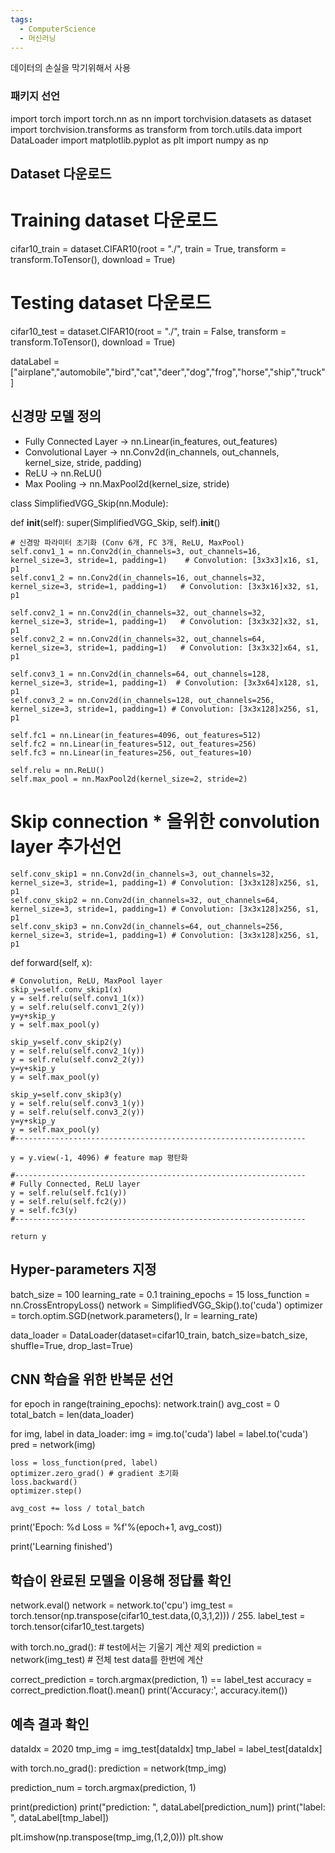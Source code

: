 ```yaml
---
tags:
  - ComputerScience
  - 머신러닝
---
```


데이터의 손실을 막기위해서 사용
### 패키지 선언

import torch
import torch.nn as nn
import torchvision.datasets as dataset
import torchvision.transforms as transform
from torch.utils.data import DataLoader
import matplotlib.pyplot as plt
import numpy as np

## Dataset 다운로드

# Training dataset 다운로드
cifar10_train = dataset.CIFAR10(root = "./",
                            train = True,
                            transform = transform.ToTensor(),
                            download = True)
# Testing dataset 다운로드
cifar10_test = dataset.CIFAR10(root = "./",
                            train = False,
                            transform = transform.ToTensor(),
                            download = True)

dataLabel = ["airplane","automobile","bird","cat","deer","dog","frog","horse","ship","truck"]

## 신경망 모델 정의
- Fully Connected Layer -> nn.Linear(in_features, out_features)
- Convolutional Layer -> nn.Conv2d(in_channels, out_channels, kernel_size, stride, padding)
- ReLU -> nn.ReLU()
- Max Pooling -> nn.MaxPool2d(kernel_size, stride)


class SimplifiedVGG_Skip(nn.Module):

  def __init__(self):
    super(SimplifiedVGG_Skip, self).__init__()

    # 신경망 파라미터 초기화 (Conv 6개, FC 3개, ReLU, MaxPool)
    self.conv1_1 = nn.Conv2d(in_channels=3, out_channels=16, kernel_size=3, stride=1, padding=1)    # Convolution: [3x3x3]x16, s1, p1
    self.conv1_2 = nn.Conv2d(in_channels=16, out_channels=32, kernel_size=3, stride=1, padding=1)   # Convolution: [3x3x16]x32, s1, p1

    self.conv2_1 = nn.Conv2d(in_channels=32, out_channels=32, kernel_size=3, stride=1, padding=1)   # Convolution: [3x3x32]x32, s1, p1
    self.conv2_2 = nn.Conv2d(in_channels=32, out_channels=64, kernel_size=3, stride=1, padding=1)   # Convolution: [3x3x32]x64, s1, p1

    self.conv3_1 = nn.Conv2d(in_channels=64, out_channels=128, kernel_size=3, stride=1, padding=1)  # Convolution: [3x3x64]x128, s1, p1
    self.conv3_2 = nn.Conv2d(in_channels=128, out_channels=256, kernel_size=3, stride=1, padding=1) # Convolution: [3x3x128]x256, s1, p1

    self.fc1 = nn.Linear(in_features=4096, out_features=512)
    self.fc2 = nn.Linear(in_features=512, out_features=256)
    self.fc3 = nn.Linear(in_features=256, out_features=10)

    self.relu = nn.ReLU()
    self.max_pool = nn.MaxPool2d(kernel_size=2, stride=2)

  # Skip connection * 을위한 convolution layer 추가선언
    self.conv_skip1 = nn.Conv2d(in_channels=3, out_channels=32, kernel_size=3, stride=1, padding=1) # Convolution: [3x3x128]x256, s1, p1
    self.conv_skip2 = nn.Conv2d(in_channels=32, out_channels=64, kernel_size=3, stride=1, padding=1) # Convolution: [3x3x128]x256, s1, p1
    self.conv_skip3 = nn.Conv2d(in_channels=64, out_channels=256, kernel_size=3, stride=1, padding=1) # Convolution: [3x3x128]x256, s1, p1


  def forward(self, x):
    
    # Convolution, ReLU, MaxPool layer
    skip_y=self.conv_skip1(x)
    y = self.relu(self.conv1_1(x))
    y = self.relu(self.conv1_2(y))
    y=y+skip_y
    y = self.max_pool(y)

    skip_y=self.conv_skip2(y)
    y = self.relu(self.conv2_1(y))
    y = self.relu(self.conv2_2(y))
    y=y+skip_y
    y = self.max_pool(y)

    skip_y=self.conv_skip3(y)
    y = self.relu(self.conv3_1(y))
    y = self.relu(self.conv3_2(y))
    y=y+skip_y
    y = self.max_pool(y)
    #-----------------------------------------------------------------

    y = y.view(-1, 4096) # feature map 평탄화

    #-----------------------------------------------------------------
    # Fully Connected, ReLU layer
    y = self.relu(self.fc1(y))
    y = self.relu(self.fc2(y))
    y = self.fc3(y)
    #-----------------------------------------------------------------

    return y


## Hyper-parameters 지정

batch_size = 100
learning_rate = 0.1
training_epochs = 15
loss_function = nn.CrossEntropyLoss()
network = SimplifiedVGG_Skip().to('cuda')
optimizer = torch.optim.SGD(network.parameters(), lr = learning_rate)

data_loader = DataLoader(dataset=cifar10_train,
                         batch_size=batch_size,
                         shuffle=True,
                         drop_last=True)

## CNN 학습을 위한 반복문 선언

for epoch in range(training_epochs):
  network.train()
  avg_cost = 0
  total_batch = len(data_loader)

  for img, label in data_loader:
    img = img.to('cuda')
    label = label.to('cuda')
    pred = network(img)

    loss = loss_function(pred, label)
    optimizer.zero_grad() # gradient 초기화
    loss.backward()
    optimizer.step()

    avg_cost += loss / total_batch

  print('Epoch: %d Loss = %f'%(epoch+1, avg_cost))

print('Learning finished')

## 학습이 완료된 모델을 이용해 정답률 확인

network.eval()
network = network.to('cpu')
img_test = torch.tensor(np.transpose(cifar10_test.data,(0,3,1,2))) / 255.
label_test = torch.tensor(cifar10_test.targets)

with torch.no_grad(): # test에서는 기울기 계산 제외
  prediction = network(img_test) # 전체 test data를 한번에 계산

  correct_prediction = torch.argmax(prediction, 1) == label_test
  accuracy = correct_prediction.float().mean()
  print('Accuracy:', accuracy.item())

## 예측 결과 확인

dataIdx = 2020
tmp_img = img_test[dataIdx]
tmp_label = label_test[dataIdx]

with torch.no_grad():
  prediction = network(tmp_img)

prediction_num = torch.argmax(prediction, 1)

print(prediction)
print("prediction: ", dataLabel[prediction_num])
print("label: ", dataLabel[tmp_label])

plt.imshow(np.transpose(tmp_img,(1,2,0)))
plt.show
